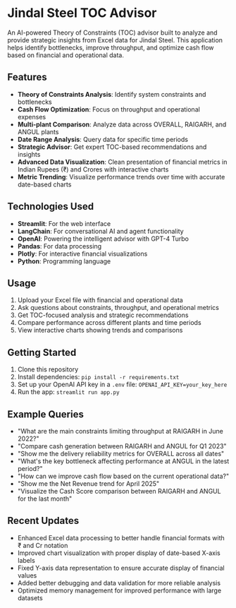 # Jindal Steel TOC Advisor

An AI-powered Theory of Constraints (TOC) advisor built to analyze and provide strategic insights from Excel data for Jindal Steel. This application helps identify bottlenecks, improve throughput, and optimize cash flow based on financial and operational data.

## Features

- **Theory of Constraints Analysis**: Identify system constraints and bottlenecks
- **Cash Flow Optimization**: Focus on throughput and operational expenses
- **Multi-plant Comparison**: Analyze data across OVERALL, RAIGARH, and ANGUL plants
- **Date Range Analysis**: Query data for specific time periods
- **Strategic Advisor**: Get expert TOC-based recommendations and insights
- **Advanced Data Visualization**: Clean presentation of financial metrics in Indian Rupees (₹) and Crores with interactive charts
- **Metric Trending**: Visualize performance trends over time with accurate date-based charts

## Technologies Used

- **Streamlit**: For the web interface
- **LangChain**: For conversational AI and agent functionality
- **OpenAI**: Powering the intelligent advisor with GPT-4 Turbo
- **Pandas**: For data processing
- **Plotly**: For interactive financial visualizations
- **Python**: Programming language

## Usage

1. Upload your Excel file with financial and operational data
2. Ask questions about constraints, throughput, and operational metrics
3. Get TOC-focused analysis and strategic recommendations
4. Compare performance across different plants and time periods
5. View interactive charts showing trends and comparisons

## Getting Started

1. Clone this repository
2. Install dependencies: `pip install -r requirements.txt`
3. Set up your OpenAI API key in a `.env` file: `OPENAI_API_KEY=your_key_here`
4. Run the app: `streamlit run app.py`

## Example Queries

- "What are the main constraints limiting throughput at RAIGARH in June 2022?"
- "Compare cash generation between RAIGARH and ANGUL for Q1 2023"
- "Show me the delivery reliability metrics for OVERALL across all dates"
- "What's the key bottleneck affecting performance at ANGUL in the latest period?"
- "How can we improve cash flow based on the current operational data?"
- "Show me the Net Revenue trend for April 2025"
- "Visualize the Cash Score comparison between RAIGARH and ANGUL for the last month"

## Recent Updates

- Enhanced Excel data processing to better handle financial formats with ₹ and Cr notation
- Improved chart visualization with proper display of date-based X-axis labels
- Fixed Y-axis data representation to ensure accurate display of financial values
- Added better debugging and data validation for more reliable analysis
- Optimized memory management for improved performance with large datasets 